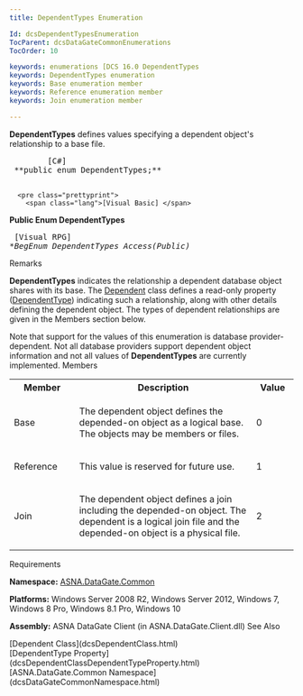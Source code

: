 ```yaml
---
title: DependentTypes Enumeration

Id: dcsDependentTypesEnumeration
TocParent: dcsDataGateCommonEnumerations
TocOrder: 10

keywords: enumerations [DCS 16.0 DependentTypes
keywords: DependentTypes enumeration
keywords: Base enumeration member
keywords: Reference enumeration member
keywords: Join enumeration member

---
```


<span> **DependentTypes** </span> defines values specifying a dependent object's relationship to a base file. 
<pre class="prettyprint">
        <span class="lang">[C#]</span>
 **public enum DependentTypes;** 
      </pre>
      <pre class="prettyprint">
        <span class="lang">[Visual Basic] </span>
 **Public Enum DependentTypes** 
      </pre>
      <pre class="prettyprint">
        <span class="lang">[Visual RPG]</span>
 **BegEnum DependentTypes Access(*Public)** 
      </pre>

Remarks

**DependentTypes** indicates the relationship a dependent database object shares with its base. The [Dependent](dcsDependentClass.html) class defines a read-only property ([DependentType](dcsDependentClassDependentTypeProperty.html)) indicating such a relationship, along with other details defining the dependent object. The types of dependent relationships are given in the Members section below.

Note that support for the values of this enumeration is database provider-dependent. Not all database providers support dependent object information and not all values of **DependentTypes** are currently implemented.
Members

<table class="dtTABLE" id="Table3" cellspacing="0">
          <colgroup span="1">
            <col align="middles" span="1" width="8%" style="FONT-WEIGHT: bold" />
            <col span="1" width="40%" />
            <col span="1" width="5%" />
          </colgroup>
          <tr>
            <th colspan="1" rowspan="1">
							Member</th>
            <th colspan="1" rowspan="1">
							Description</th>
            <th colspan="1" rowspan="1">
							Value</th>
          </tr>
          <tr>
            <td colspan="1" rowspan="1">

Base
</td>
            <td colspan="1" rowspan="1">

The dependent object defines the depended-on object as a logical base. The objects may be members or files.
</td>
            <td colspan="1" rowspan="1">

0
</td>
          </tr>
          <tr>
            <td colspan="1" rowspan="1">

Reference
</td>
            <td colspan="1" rowspan="1">

This value is reserved for future use. 
</td>
            <td colspan="1" rowspan="1">

1
</td>
          </tr>
          <tr>
            <td colspan="1" rowspan="1">

Join
</td>
            <td colspan="1" rowspan="1">

The dependent object defines a join including the depended-on object. The dependent is a logical join file and the depended-on object is a physical file.
</td>
            <td colspan="1" rowspan="1">

2
</td>
          </tr>
</table>

Requirements

**Namespace:** [ASNA.DataGate.Common](dcsDataGateCommonNamespace.html) 

**Platforms:** Windows Server 2008 R2, Windows Server 2012, Windows 7, Windows 8 Pro, Windows 8.1 Pro, Windows 10

**Assembly:** ASNA DataGate Client (in ASNA.DataGate.Client.dll)
See Also

<dl />
      [Dependent Class](dcsDependentClass.html)
      <br />
      [DependentType Property](dcsDependentClassDependentTypeProperty.html) <br />
      [ASNA.DataGate.Common Namespace](dcsDataGateCommonNamespace.html)

